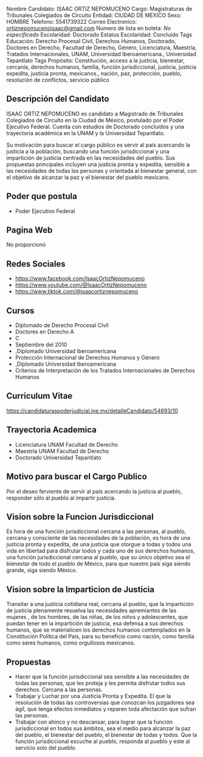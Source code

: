 Nombre Candidato: ISAAC ORTIZ NEPOMUCENO
Cargo: Magistraturas de Tribunales Colegiados de Circuito
Entidad: CIUDAD DE MEXICO
Sexo: HOMBRE
Telefono: 5541739322
Correo Electronico: ortiznepomucenoisaac@gmail.com
Numero de lista en boleta: *No especificado*
Escolaridad: Doctorado
Estatus Escolaridad: Concluido
Tags Educación: Derecho Procesal Civil, Derechos Humanos, Doctorado, Doctores en Derecho, Facultad de Derecho, Género, Licenciatura, Maestría, Tratados Internacionales, UNAM, Universidad Iberoamericana., Universidad Tepantlato
Tags Propósito: Constitución, acceso a la justicia, bienestar, cercanía, derechos humanos, familia, función jurisdiccional, justicia, justicia expedita, justicia pronta, mexicanos., nación, paz, protección, pueblo, resolución de conflictos, servicio público


## Descripción del Candidato 

ISAAC ORTIZ NEPOMUCENO es candidato a Magistrado de Tribunales Colegiados de Circuito en la Ciudad de México, postulado por el Poder Ejecutivo Federal. Cuenta con estudios de Doctorado concluidos y una trayectoria académica en la UNAM y la Universidad Tepantlato. 

Su motivación para buscar el cargo público es servir al país acercando la justicia a la población, buscando una función jurisdiccional y una impartición de justicia centrada en las necesidades del pueblo. Sus propuestas principales incluyen una justicia pronta y expedita, sensible a las necesidades de todas las personas y orientada al bienestar general, con el objetivo de alcanzar la paz y el bienestar del pueblo mexicano.


## Poder que postula

- Poder Ejecutivo Federal


## Pagina Web

No proporcionó


## Redes Sociales

- https://www.facebook.com/IsaacOrtizNepomuceno
- https://www.youtube.com/@IsaacOrtizNepomuceno
- https://www.tiktok.com/@isaacortiznepomuceno


## Cursos

- Diplomado de Derecho Procesal Civil
- Doctores en Derecho A
- C
- Septiembre del 2010
- ,Diplomado Universidad Iberoamericana
- Protección Internacional de Derechos Humanos y Género
- ,Diplomado Universidad Iberoamericana
- Criterios de Interpretación de los Tratados Internacionales de Derechos Humanos


## Curriculum Vitae

https://candidaturaspoderjudicial.ine.mx/detalleCandidato/54693/10


## Trayectoria Academica

- Licenciatura UNAM Facultad de Derecho
- Maestría UNAM Facultad de Derecho
- Doctorado Universidad Tepantlato


## Motivo para buscar el Cargo Publico

Por el deseo ferviente de servir al país acercando la justicia al pueblo, responder sólo al pueblo al impartir justicia.


## Vision sobre la Funcion Jurisdiccional

Es hora de una función jurisdiccional cercana a las personas, al pueblo, cercana y consciente de las necesidades de la población, es hora de una justicia pronta y expedita, de una justicia que otorgue a todas y todos una vida en libertad para disfrutar todos y cada uno de sus derechos humanos, una función jurisdiccional cercana al pueblo, que su único objetivo sea el bienestar de todo el pueblo de México, para que nuestro país siga siendo grande, siga siendo México.


## Vision sobre la Imparticion de Justicia

Transitar a una justicia cotidiana real, cercana al pueblo, que la impartición de justicia plenamente resuelva las necesidades apremiantes de las mujeres , de los hombres, de las niñas, de los niños y adolescentes, que puedan tener en la impartición de justicia, esa defensa a sus derechos humanos, que se materialicen los derechos humanos contemplados en la Constitución Política del País, para su beneficio como nación, como familia como seres humanos, como orgullosos mexicanos.


## Propuestas

- Hacer que la función jurisdiccional sea sensible a las necesidades de todas las personas, que les proteja y les permita disfrutar todos sus derechos. Cercana a las personas.
- Trabajar y Luchar por una Justicia Pronta y Expedita. El que la resolución de todas las controversias que conozcan los juzgadores sea ágil, que tenga efectos inmediatos y reparen toda afectación que sufran las personas.
- Trabajar con ahínco y no descansar, para lograr que la función jurisdiccional en todos sus ámbitos, sea el medio para alcanzar la paz del pueblo, el bienestar del pueblo, el bienestar de todas y todos. Que la función jurisdiccional escuche al pueblo, responda al pueblo y este al servicio solo del pueblo.

